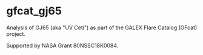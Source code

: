 # gfcat_gj65
Analysis of GJ65 (aka "UV Ceti") as part of the GALEX Flare Catalog (GFcat) project.

Supported by NASA Grant 80NSSC18K0084.
